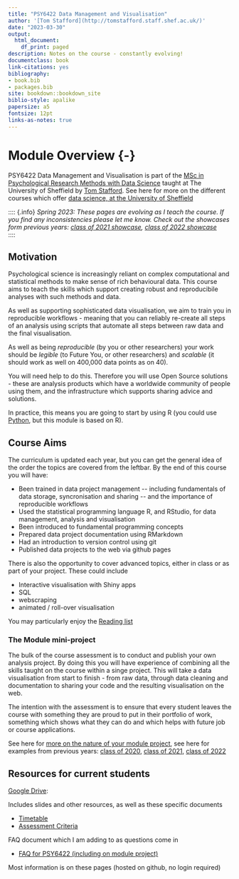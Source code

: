 ```yaml
--- 
title: "PSY6422 Data Management and Visualisation"
author: '[Tom Stafford](http://tomstafford.staff.shef.ac.uk/)'
date: "2023-03-30"
output:
  html_document:
    df_print: paged
description: Notes on the course - constantly evolving!
documentclass: book
link-citations: yes
bibliography:
- book.bib
- packages.bib
site: bookdown::bookdown_site
biblio-style: apalike
papersize: a5
fontsize: 12pt
links-as-notes: true
---
```






# Module Overview {-}

PSY6422 Data Management and Visualisation is part of the [MSc in Psychological Research Methods with Data Science](https://www.sheffield.ac.uk/psychology/prospectivepg/masters/data-science) taught at The University of Sheffield by [Tom Stafford](http://tomstafford.staff.shef.ac.uk/). See here for more on the different courses which offer [data science, at the University of Sheffield](notes.html#data-science-sheffield)

:::: {.info}
*Spring 2023: These pages are evolving as I teach the course. If you find any inconsistencies please let me know. Check out the showcases form previous years: [class of 2021 showcase](class-of-2021.html), [class of 2022 showcase](class-of-2022.html)*  
::::
  
## Motivation

Psychological science is increasingly reliant on complex computational and statistical methods to make sense of rich behavioural data. This course aims to teach the skills which support creating robust and reproducibile analyses with such methods and data.

As well as supporting sophisticated data visualisation, we aim to train you in reproducible workflows - meaning that you can reliably re-create all steps of an analysis using scripts that automate all steps between raw data and the final visualisation.

As well as being *reproducible* (by you or other researchers) your work should be *legible* (to Future You, or other researchers) and *scalable* (it should work as well on 400,000 data points as on 40).

You will need help to do this. Therefore you will use Open Source solutions - these are analysis products which have a worldwide community of people using them, and the infrastructure which supports sharing advice and solutions. 

In practice, this means you are going to start by using R (you could use [Python](https://tomstafford.github.io/psy6422/appendices.html#python), but this module is based on R).

## Course Aims

The curriculum is updated each year, but you can get the general idea of the order the topics are covered from the leftbar. By the end of this course you will have:

  * Been trained in data project management -- including fundamentals of data storage, syncronisation and sharing -- and the importance of reproducible workflows
  * Used the statistical programming language R, and RStudio, for data management, analysis and visualisation
  * Been introduced to fundamental programming concepts
  * Prepared data project documentation using RMarkdown
  * Had an introduction to version control using git 
  * Published data projects to the web via github pages
  
There is also the opportunity to cover advanced topics, either in class or as part of your project. These could include

  * Interactive visualisation with Shiny apps
  * SQL
  * webscraping
  * animated / roll-over visualisation

You may particularly enjoy the [Reading list](extra-reading.html)
  
### The Module mini-project 

The bulk of the course assessment is to conduct and publish your own analysis project. By doing this you will have experience of combining all the skills taught on the course within a singe project. This will take a data visualisation from start to finish - from raw data, through data cleaning and documentation to sharing your code and the resulting visualisation on the web.

The intention with the assessment is to ensure that every student leaves the course with something they are proud to put in their portfolio of work, something which shows what they can do and which helps with future job or course applications.

See here for [more on the nature of your module project](module-project.html), see here for examples from previous years: [class of 2020](class-of-2020.html), [class of 2021](class-of-2021.html), [class of 2022](class-of-2022.html)


## Resources for current students

[Google Drive](https://drive.google.com/drive/folders/1c0GOBwwbaxiVcyZKr7QKcZOG6i-_d7by?usp=sharing):

Includes slides and other resources, as well as these specific documents

* [Timetable](https://docs.google.com/spreadsheets/d/1q3wDSm4eMg2BRoosC5sV0t0FU_iZcOXsxuYj_cstEUw/edit?usp=sharing)
* [Assessment Criteria](https://docs.google.com/spreadsheets/d/1EIxcBHWZ_h9eSXndkoM-hJf-J9qUhQvqfAz2dZGZe8k/edit?usp=sharing)

FAQ document which I am adding to as questions come in

* [FAQ for PSY6422 (including on module project)](https://docs.google.com/document/d/1pKKyV9hrzKrr8t6_qN18D5sDNsi0KwAYdYyhY1A6tEI/edit?usp=sharing)

Most information is on these pages (hosted on github, no login required)




